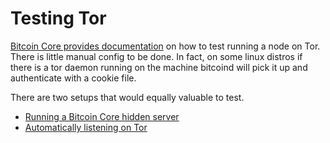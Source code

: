 # Testing Tor

[Bitcoin Core provides documentation](https://github.com/bitcoin/bitcoin/blob/master/doc/tor.md) on how to test running a node on Tor. There is little manual config to be done. In fact, on some linux distros if there is a tor daemon running on the machine bitcoind will pick it up and authenticate with a cookie file.

There are two setups that would equally valuable to test.
  - [Running a Bitcoin Core hidden server](https://github.com/bitcoin/bitcoin/blob/master/doc/tor.md#2-run-a-bitcoin-core-hidden-server)
  - [Automatically listening on Tor](https://github.com/bitcoin/bitcoin/blob/master/doc/tor.md#3-automatically-listen-on-tor)
